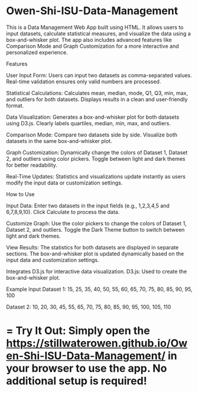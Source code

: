 # Owen-Shi-ISU-Data-Management
This is a Data Management Web App built using HTML. It allows users to input datasets, calculate statistical measures, and visualize the data using a box-and-whisker plot. The app also includes advanced features like Comparison Mode and Graph Customization for a more interactive and personalized experience.


Features

User Input Form:
Users can input two datasets as comma-separated values.
Real-time validation ensures only valid numbers are processed.

Statistical Calculations:
Calculates mean, median, mode, Q1, Q3, min, max, and outliers for both datasets.
Displays results in a clean and user-friendly format.

Data Visualization:
Generates a box-and-whisker plot for both datasets using D3.js.
Clearly labels quartiles, median, min, max, and outliers.

Comparison Mode:
Compare two datasets side by side.
Visualize both datasets in the same box-and-whisker plot.

Graph Customization:
Dynamically change the colors of Dataset 1, Dataset 2, and outliers using color pickers.
Toggle between light and dark themes for better readability.

Real-Time Updates:
Statistics and visualizations update instantly as users modify the input data or customization settings.


How to Use

Input Data:
Enter two datasets in the input fields (e.g., 1,2,3,4,5 and 6,7,8,9,10).
Click Calculate to process the data.

Customize Graph:
Use the color pickers to change the colors of Dataset 1, Dataset 2, and outliers.
Toggle the Dark Theme button to switch between light and dark themes.

View Results:
The statistics for both datasets are displayed in separate sections.
The box-and-whisker plot is updated dynamically based on the input data and customization settings.

Integrates D3.js for interactive data visualization.
D3.js: Used to create the box-and-whisker plot.

Example Input
Dataset 1: 15, 25, 35, 40, 50, 55, 60, 65, 70, 75, 80, 85, 90, 95, 100

Dataset 2: 10, 20, 30, 45, 55, 65, 70, 75, 80, 85, 90, 95, 100, 105, 110

=
Try It Out:
Simply open the https://stillwaterowen.github.io/Owen-Shi-ISU-Data-Management/ in your browser to use the app. No additional setup is required!
=
